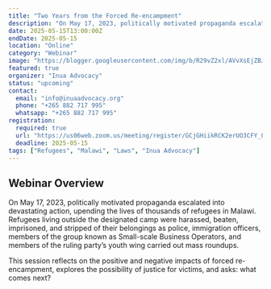 ```yaml
---
title: "Two Years from the Forced Re-encampment"
description: "On May 17, 2023, politically motivated propaganda escalated into devastating action, upending the lives of thousands of refugees in Malawi."
date: 2025-05-15T13:00:00Z
endDate: 2025-05-15
location: "Online"
category: "Webinar"
image: "https://blogger.googleusercontent.com/img/b/R29vZ2xl/AVvXsEjZBJqdubGjuBdbsi8WaizDXxURASG3H9mz5qwyXeT62H9heiF-2yJ9ChjuRaRrBs3StNSg0HRRPzKG7wBTjwEtxW2bifljGyBfh26Ld89l8RNRYTSjxWxZXCHO5YiNLZ85PaRr4b5vroULRB5Z95Fzz0_wUia1JMGWMO9Uw-kCRPGE2rfZ3-MApln1EPI/s16000-rw/header-malawi-refugee-smugglers.jpg.webp"
featured: true
organizer: "Inua Advocacy"
status: "upcoming"
contact:
  email: "info@inuaadvocacy.org"
  phone: "+265 882 717 995"
  whatsapp: "+265 882 717 995"
registration:
  required: true
  url: "https://us06web.zoom.us/meeting/register/GCjGHiikRCK2erUO3CFY_Q"
  deadline: 2025-05-15
tags: ["Refugees", "Malawi", "Laws", "Inua Advocacy"]
---
```


## Webinar Overview

On May 17, 2023, politically motivated propaganda escalated into devastating action, upending the lives of thousands of refugees in Malawi. Refugees living outside the designated camp were harassed, beaten, imprisoned, and stripped of their belongings as police, immigration officers, members of the group known as Small-scale Business Operators, and members of the ruling party’s youth wing carried out mass roundups.

This session reflects on the positive and negative impacts of forced re-encampment, explores the possibility of justice for victims, and asks: what comes next?

